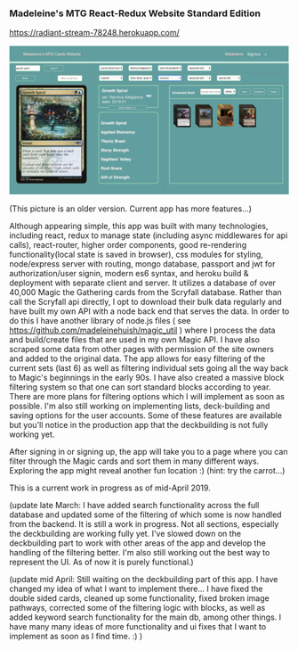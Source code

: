### Madeleine's MTG React-Redux Website Standard Edition

https://radiant-stream-78248.herokuapp.com/

![alt picture of app](mtg.jpg "Madeleine's MTG React-Redux Website Standard Edition")

(This picture is an older version. Current app has more features...)

Although appearing simple, this app was built with many technologies, including react, redux to manage state (including async middlewares for api calls), react-router, higher order components, good re-rendering functionality(local state is saved in browser), css modules for styling, node/express server with routing, mongo database, passport and jwt for authorization/user signin, modern es6 syntax, and heroku build & deployment with separate client and server. It utilizes a database of over 40,000 Magic the Gathering cards from the Scryfall database. Rather than call the Scryfall api directly, I opt to download their bulk data regularly and have built my own API with a node back end that serves the data. In order to do this I have another library of node.js files ( see https://github.com/madeleinehuish/magic_util ) where I process the data and build/create files that are used in my own Magic API. I have also scraped some data from other pages with permission of the site owners and added to the original data.  The app allows for easy filtering of the current sets (last 6) as well as filtering individual sets going all the way back to Magic's beginnings in the early 90s. I have also created a massive block filtering system so that one can sort standard blocks according to year. There are more plans for filtering options which I will implement as soon as possible. I'm also still working on implementing lists, deck-building and saving options for the user accounts. Some of these features are available but you'll notice in the production app that the deckbuilding is not fully working yet.

After signing in or signing up, the app will take you to a page where you can filter through the Magic cards and sort them in many different ways. Exploring the app might reveal another fun location :) (hint: try the carrot...)

This is a current work in progress as of mid-April 2019.

(update late March: I have added search functionality across the full database and updated some of the filtering of which some is now handled from the backend. It is still a work in progress. Not all sections, especially the deckbuilding are working fully yet. I've slowed down on the deckbuilding part to work with other areas of the app and develop the handling of the filtering better. I'm also still working out the best way to represent the UI. As of now it is purely functional.)

(update mid April: Still waiting on the deckbuilding part of this app. I have changed my idea of what I want to implement there... I have fixed the double sided cards, cleaned up some functionality, fixed broken image pathways, corrected some of the filtering logic with blocks, as well as added keyword search functionality for the main db, among other things. I have many many ideas of more functionality and ui fixes that I want to implement as soon as I find time. :) )
